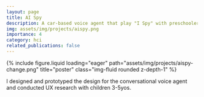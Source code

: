 ```yaml
---
layout: page
title: AI Spy
description: A car-based voice agent that play "I Spy" with preschoolers to introduce them to new words and concepts on daily car rides.
img: assets/img/projects/aispy.png
importance: 4
category: hci
related_publications: false
---
```


<div class="row">
    <div class="col-sm mt-3 mt-md-0">
        {% include figure.liquid loading="eager" path="assets/img/projects/aispy-change.png" title="poster" class="img-fluid rounded z-depth-1" %}
    </div>
</div>

I designed and prototyped the design for the conversational voice agent and conducted UX research with children 3-5yos.
